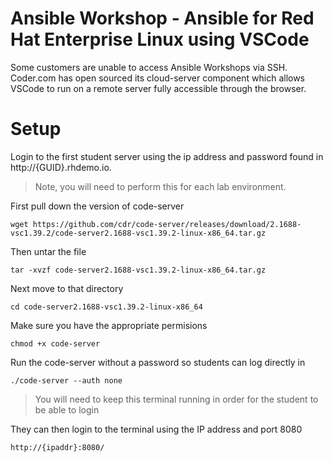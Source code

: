 # Ansible Workshop - Ansible for Red Hat Enterprise Linux using VSCode

Some customers are unable to access Ansible Workshops via SSH. Coder.com has open sourced its cloud-server component which allows VSCode to run on a remote server fully accessible through the browser. 

# Setup
Login to the first student server using the ip address and password found in http://{GUID}.rhdemo.io. 

> Note, you will need to perform this for each lab environment.

First pull down the version of code-server
```
wget https://github.com/cdr/code-server/releases/download/2.1688-vsc1.39.2/code-server2.1688-vsc1.39.2-linux-x86_64.tar.gz
```
Then untar the file
```
tar -xvzf code-server2.1688-vsc1.39.2-linux-x86_64.tar.gz 
```
Next move to that directory
```
cd code-server2.1688-vsc1.39.2-linux-x86_64
```
Make sure you have the appropriate permisions
```
chmod +x code-server
```
Run the code-server without a password so students can log directly in
```
./code-server --auth none
```
> You will need to keep this terminal running in order for the student to be able to login

They can then login to the terminal using the IP address and port 8080
```
http://{ipaddr}:8080/
```
